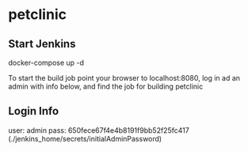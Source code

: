# petclinic

## Start Jenkins ##
docker-compose up -d

To start the build job point your browser to localhost:8080, log in ad an admin with info below, and find the job for building petclinic

## Login Info ##
user: admin
pass: 650fece67f4e4b8191f9bb52f25fc417 (./jenkins_home/secrets/initialAdminPassword)
